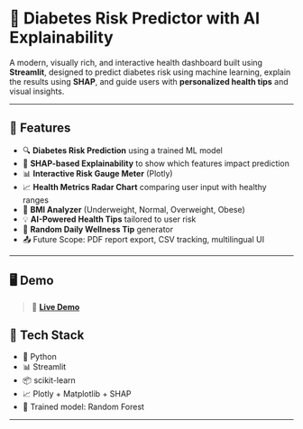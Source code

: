 # 🧬 Diabetes Risk Predictor with AI Explainability

A modern, visually rich, and interactive health dashboard built using **Streamlit**, designed to predict diabetes risk using machine learning, explain the results using **SHAP**, and guide users with **personalized health tips** and visual insights.

---

## 🚀 Features

- 🔍 **Diabetes Risk Prediction** using a trained ML model
- 🧠 **SHAP-based Explainability** to show which features impact prediction
- 📊 **Interactive Risk Gauge Meter** (Plotly)
- 📈 **Health Metrics Radar Chart** comparing user input with healthy ranges
- 🧮 **BMI Analyzer** (Underweight, Normal, Overweight, Obese)
- 💡 **AI-Powered Health Tips** tailored to user risk
- 🧘 **Random Daily Wellness Tip** generator
- 📤 Future Scope: PDF report export, CSV tracking, multilingual UI

---

## 🖥️ Demo

> 🔗 **[Live Demo](https://glucotrack-yyqukc6mby5kh8bzm52enq.streamlit.app/)**  


## 🧠 Tech Stack

- 🐍 Python
- 📊 Streamlit
- 📦 scikit-learn
- 📈 Plotly + Matplotlib + SHAP
- 🧠 Trained model: Random Forest

---


